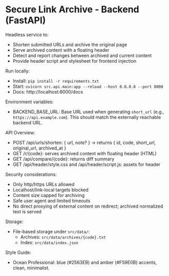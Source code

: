# Secure Link Archive - Backend (FastAPI)

Headless service to:
- Shorten submitted URLs and archive the original page
- Serve archived content with a floating header
- Detect and report changes between archived and current content
- Provide header script and stylesheet for frontend injection

Run locally:
- Install: `pip install -r requirements.txt`
- Start: `uvicorn src.api.main:app --reload --host 0.0.0.0 --port 8000`
- Docs: http://localhost:8000/docs

Environment variables:
- BACKEND_BASE_URL: Base URL used when generating `short_url` (e.g., `https://api.example.com`). This should match the externally reachable backend URL.

API Overview:
- POST /api/urls/shorten: { url, note? } -> returns { id, code, short_url, original_url, archived_at }
- GET /r/{code}: serves archived content with floating header (HTML)
- GET /api/compare/{code}: returns diff summary
- GET /api/header/style.css and /api/header/script.js: assets for header

Security considerations:
- Only http/https URLs allowed
- Localhost/link-local targets blocked
- Content size capped for archiving
- Safe user agent and limited timeouts
- No direct proxying of external content on redirect; archived normalized text is served

Storage:
- File-based storage under `src/data/`:
  - Archives: `src/data/archives/{code}.txt`
  - Index: `src/data/index.json`

Style Guide:
- Ocean Professional: blue (#2563EB) and amber (#F59E0B) accents, clean, minimalist.
